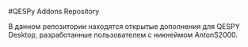 #QESPy Addons Repository

В данном репозитории находятся открытые дополнения для QESPY Desktop, разработанные пользователем с никнеймом AntonS2000.
